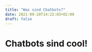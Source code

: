 ```yaml
---
title: "Was sind Chatbots?"
date: 2021-09-28T14:22:03+02:00
draft: false
---
```


# Chatbots sind cool!
